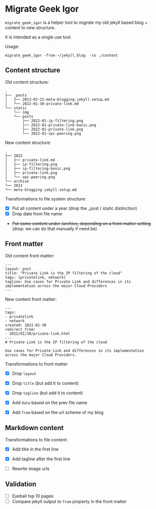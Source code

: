 # Migrate Geek Igor

`migrate_geek_igor` is a helper tool to _migrate_ my old jekyll based blog + content to new structure.

It is intended as a single use tool.

Usage:
```src
migrate_geek_igor -from ~/jekyll_blog  -to ./content
```

## Content structure

Old content structure:
```
.
├── _posts
│   ├── 2013-03-22-meta-blogging-jekyll-setup.md
│   └── 2022-01-30-private-link.md
└── static
    └── img
    └── posts
        ├── 2022-01-ip-filtering.png
        ├── 2022-01-private-link-basic.png
        ├── 2022-01-private-link.png
        └── 2022-01-vpc-peering.png
```

New content structure:
```
.
├── 2022
│   ├── private-link.md
│   ├── ip-filtering.png
│   ├── ip-filtering-basic.png
│   ├── private-link.png
│   └── vpc-peering.png
└── archive
└── 2013
└── meta-blogging-jekyll-setup.md
```

Transformations to file system structure:
- [X] Put all content under a year (drop the _post / static distinction)
- [X] Drop date from file name
- ~~Put some content under /archive, depending on a front matter setting~~ (drop: we can do that manually if need be)


## Front matter

Old content front matter:
```
---
layout: post
title: "Private Link is the IP filtering of the cloud"
tags: [privatelink, network]
tagline: Use cases for Private Link and differences in its implementation across the major Cloud Providers
---
```

New content front matter:
```
---
tags:
- privatelink
- network
created: 2022-01-30
redirect_from:
- 2022/01/30/private-link.html
---
# Private Link is the IP filtering of the cloud

Use cases for Private Link and differences in its implementation across the major Cloud Providers.
```

Transformations to front matter
- [X] Drop `layout`
- [X] Drop `title` (but add it to content)
- [X] Drop `tagline` (but add it to content)
- [X] Add `date` based on the prev file name
- [X] Add `from` based on the url scheme of my blog


## Markdown content

Transformations to file content:
- [X] Add title in the first line
- [X] Add tagline after the first line
- [ ] Rewrite image urls


## Validation
- [ ] Eyeball top 10 pages
- [ ] Compare jekyll output to `from` property in the front matter
